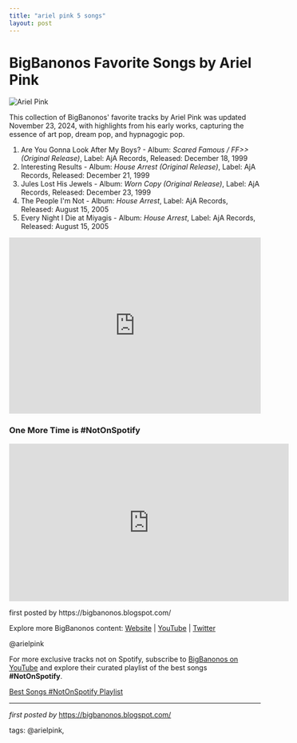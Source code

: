 ```yaml
---
title: "ariel pink 5 songs"
layout: post
---
```

<h1>BigBanonos Favorite Songs by Ariel Pink</h1>
<img src="https://images.ctfassets.net/lnhrh9gqejzl/2Tp7SQYs0NiAhNWyAXweRy/295d33a8fb6aa05c2998fbc91715f6f3/ARIELPINK_PHOTOLIZGOETZ007-1.jpg?fm=jpg" alt="Ariel Pink"> <p>This collection of BigBanonos' favorite tracks by Ariel Pink was updated November 23, 2024, with highlights from his early works, capturing the essence of art pop, dream pop, and hypnagogic pop.</p> <ol> <li>Are You Gonna Look After My Boys? - Album: <i>Scared Famous / FF>> (Original Release)</i>, Label: AjA Records, Released: December 18, 1999</li> <li>Interesting Results - Album: <i>House Arrest (Original Release)</i>, Label: AjA Records, Released: December 21, 1999</li> <li>Jules Lost His Jewels - Album: <i>Worn Copy (Original Release)</i>, Label: AjA Records, Released: December 23, 1999</li> <li>The People I'm Not - Album: <i>House Arrest</i>, Label: AjA Records, Released: August 15, 2005</li> <li>Every Night I Die at Miyagis - Album: <i>House Arrest</i>, Label: AjA Records, Released: August 15, 2005</li>
</ol> <div> <iframe src="https://open.spotify.com/embed/playlist/2dKaPWktdDVNc1tMKmKv87?utm_source=generator" width="100%" height="352" frameborder="0" allowfullscreen="" allow="autoplay; clipboard-write; encrypted-media; fullscreen; picture-in-picture" loading="lazy"></iframe>
</div> <h3>One More Time is #NotOnSpotify</h3>
<div> <iframe width="560" height="315" src="https://www.youtube.com/embed/4SYvSRXVW2o?si=rBJTy_QIQ2id9m83" title="YouTube video player" frameborder="0" allow="accelerometer; autoplay; clipboard-write; encrypted-media; gyroscope; picture-in-picture; web-share" referrerpolicy="strict-origin-when-cross-origin" allowfullscreen></iframe>
</div> <p>first posted by https://bigbanonos.blogspot.com/</p> <div> <p>Explore more BigBanonos content: <a href="https://bigbanonos.blogspot.com/">Website</a> | <a href="https://www.youtube.com/@BigBanonos">YouTube</a> | <a href="https://x.com/bigbanonos">Twitter</a></p>
</div> <!-- Tags -->
<p>@arielpink</p>


<!--Subscribe and Playlist Links-->
<div>
    <p>For more exclusive tracks not on Spotify, subscribe to <a href="https://www.youtube.com/@BigBanonos" target="_blank">BigBanonos on YouTube</a> and explore their curated playlist of the best songs <strong>#NotOnSpotify</strong>.</p>
    <p><a href="https://www.youtube.com/playlist?list=PLtuNtuTatqI0kFahUCbtbfenC_ET5O_tr" target="_blank">Best Songs #NotOnSpotify Playlist<br /></a></p></div>

<hr />

<p><em>first posted by</em> <a href="https://bigbanonos.blogspot.com/" rel="noopener" target="_new">https://bigbanonos.blogspot.com/</a></p>

<p>tags: @arielpink,</p>
